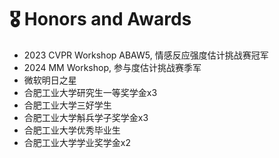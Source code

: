 # 🎖 Honors and Awards
- 2023 CVPR Workshop ABAW5, 情感反应强度估计挑战赛冠军
- 2024 MM Workshop, 参与度估计挑战赛季军
-  微软明日之星
-  合肥工业大学研究生一等奖学金x3
-  合肥工业大学三好学生 
-  合肥工业大学斛兵学子奖学金x3
-  合肥工业大学优秀毕业生 
-  合肥工业大学学业奖学金x2
